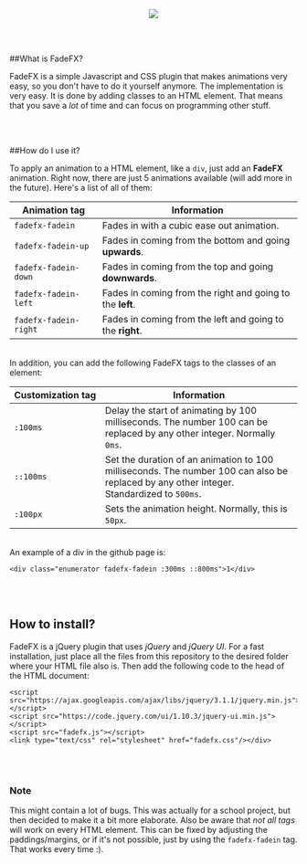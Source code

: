 <p align="center"><img src="https://i.stack.imgur.com/aA1mj.png"/></p>

<br>
<br>

##What is FadeFX?

FadeFX is a simple Javascript and CSS plugin that makes animations very easy, so you don't have to do it yourself anymore. The implementation is very easy. It is done by adding classes to an HTML element. That means that you save a _lot_ of time and can focus on programming other stuff.

<br>
<br>

##How do I use it?

To apply an animation to a HTML element, like a `div`, just add an **FadeFX** animation. Right now, there are just 5 animations available (will add more in the future). Here's a list of all of them:

Animation tag | Information
------------- | -----------
`fadefx-fadein` | Fades in with a cubic ease out animation.
`fadefx-fadein-up` | Fades in coming from the bottom and going **upwards**.
`fadefx-fadein-down` | Fades in coming from the top and going **downwards**.
`fadefx-fadein-left` | Fades in coming from the right and going to the **left**.
`fadefx-fadein-right` | Fades in coming from the left and going to the **right**.

<br>
In addition, you can add the following FadeFX tags to the classes of an element:

Customization&nbsp;tag | Information
----------------- | -----------
`:100ms` | Delay the start of animating by 100 milliseconds. The number 100 can be replaced by any other integer. Normally `0ms`.
`::100ms` | Set the duration of an animation to 100 milliseconds. The number 100 can also be replaced by any other integer. Standardized to `500ms`.
`:100px` | Sets the animation height. Normally, this is `50px`.

<br>
An example of a div in the github page is:

    <div class="enumerator fadefx-fadein :300ms ::800ms">1</div>

<br>
<br>

## How to install?

FadeFX is a jQuery plugin that uses _jQuery_ and _jQuery UI_. For a fast installation, just place all the files from this repository to the desired folder where your HTML file also is. Then add the following code to the head of the HTML document:

    <script src="https://ajax.googleapis.com/ajax/libs/jquery/3.1.1/jquery.min.js"></script>
    <script src="https://code.jquery.com/ui/1.10.3/jquery-ui.min.js"></script>
    <script src="fadefx.js"></script>
    <link type="text/css" rel="stylesheet" href="fadefx.css"/></div>
    
<br>
<br>

### Note

This might contain a lot of bugs. This was actually for a school project, but then decided to make it a bit more elaborate. Also be aware that _not all tags_ will work on every HTML element. This can be fixed by adjusting the paddings/margins, or if it's not possible, just by using the `fadefx-fadein` tag. That works every time :).

